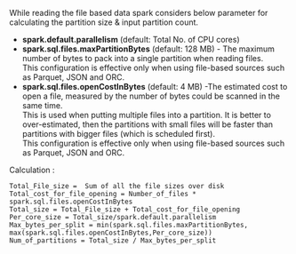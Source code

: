While reading the file based data spark considers below parameter for calculating the partition size & input partition count.  

- __spark.default.parallelism__ (default: Total No. of CPU cores)
- __spark.sql.files.maxPartitionBytes__ (default: 128 MB) - The maximum number of bytes to pack into a single partition when reading files.  
This configuration is effective only when using file-based sources such as Parquet, JSON and ORC.
- __spark.sql.files.openCostInBytes__ (default: 4 MB) -The estimated cost to open a file, measured by the number of bytes could be scanned in the same time.  
This is used when putting multiple files into a partition. It is better to over-estimated, then the partitions with small files will be faster than partitions with bigger files (which is scheduled first).  
This configuration is effective only when using file-based sources such as Parquet, JSON and ORC.

Calculation :

```
Total_File_size =  Sum of all the file sizes over disk  
Total_cost_for_file_opening = Number_of_files * spark.sql.files.openCostInBytes  
Total_size = Total_File_size + Total_cost_for_file_opening  
Per_core_size = Total_size/spark.default.parallelism  
Max_bytes_per_split = min(spark.sql.files.maxPartitionBytes, max(spark.sql.files.openCostInBytes,Per_core_size))
Num_of_partitions = Total_size / Max_bytes_per_split 
```